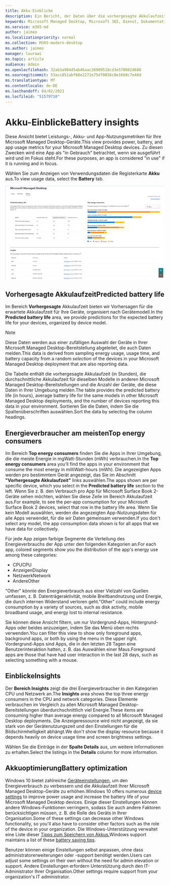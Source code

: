 ```yaml
---
title: Akku-Einblicke
description: Ein Bericht, der Daten über die vorhergesagte Akkulaufzeit und die besten Stromverbraucher enthält
keywords: Microsoft Managed Desktop, Microsoft 365, Dienst, Dokumentation
ms.service: m365-md
author: jaimeo
ms.localizationpriority: normal
ms.collection: M365-modern-desktop
ms.author: jaimeo
manager: laurawi
ms.topic: article
audience: Admin
ms.openlocfilehash: 32ab3a984d5ab46aac26989518cd3e570082d688
ms.sourcegitcommit: 53acc851abf68e2272e75df0856c0e16b0c7e48d
ms.translationtype: MT
ms.contentlocale: de-DE
ms.lasthandoff: 04/02/2021
ms.locfileid: "51579710"
---
```

# <a name="battery-insights"></a><span data-ttu-id="24198-104">Akku-Einblicke</span><span class="sxs-lookup"><span data-stu-id="24198-104">Battery insights</span></span>
<span data-ttu-id="24198-105">Diese Ansicht bietet Leistungs-, Akku- und App-Nutzungsmetriken für Ihre Microsoft Managed Desktop-Geräte.</span><span class="sxs-lookup"><span data-stu-id="24198-105">This view provides power, battery, and app usage metrics for your Microsoft Managed Desktop devices.</span></span> <span data-ttu-id="24198-106">Zu diesen Zwecken wird eine App als "in Gebrauch" betrachtet, wenn sie ausgeführt wird und im Fokus steht.</span><span class="sxs-lookup"><span data-stu-id="24198-106">For these purposes, an app is considered "in use" if it is running and in focus.</span></span>

<span data-ttu-id="24198-107">Wählen Sie zum Anzeigen von Verwendungsdaten die Registerkarte **Akku** aus.</span><span class="sxs-lookup"><span data-stu-id="24198-107">To view usage data, select the **Battery** tab.</span></span>

![Akkubereich: Vorhergesagte Akkulaufzeit pro Gerätemodell oben links, Energieverbraucher (per App) oben rechts, Einblicke tabelle unten.](../../media/insights_battery.png)

## <a name="predicted-battery-life"></a><span data-ttu-id="24198-110">Vorhergesagte Akkulaufzeit</span><span class="sxs-lookup"><span data-stu-id="24198-110">Predicted battery life</span></span>

<span data-ttu-id="24198-111">Im Bereich **Vorhergesagte** Akkulaufzeit bieten wir Vorhersagen für die erwartete Akkulaufzeit für Ihre Geräte, organisiert nach Gerätemodell.</span><span class="sxs-lookup"><span data-stu-id="24198-111">In the **Predicted battery life** area, we provide predictions for the expected battery life for your devices, organized by device model.</span></span>

> [!NOTE]
> <span data-ttu-id="24198-112">Diese Daten werden aus einer zufälligen Auswahl der Geräte <em></em> in Ihrer Microsoft Managed Desktop-Bereitstellung abgeleitet, die auch Daten melden.</span><span class="sxs-lookup"><span data-stu-id="24198-112">This data is derived from sampling energy usage, usage time, and battery capacity from a random <em>selection</em> of the devices in your Microsoft Managed Desktop deployment that are also reporting data.</span></span>

<span data-ttu-id="24198-113">Die Tabelle enthält die vorhergesagte Akkulaufzeit (in Stunden), die durchschnittliche Akkulaufzeit für dieselben Modelle in anderen Microsoft Managed Desktop-Bereitstellungen und die Anzahl der Geräte, die diese Daten in Ihrer Umgebung melden.</span><span class="sxs-lookup"><span data-stu-id="24198-113">The table provides the predicted battery life (in hours), average battery life for the same models in other Microsoft Managed Desktop deployments, and the number of devices reporting this data in your environment.</span></span> <span data-ttu-id="24198-114">Sortieren Sie die Daten, indem Sie die Spaltenüberschriften auswählen.</span><span class="sxs-lookup"><span data-stu-id="24198-114">Sort the data by selecting the column headings.</span></span>



## <a name="top-energy-consumers"></a><span data-ttu-id="24198-115">Energieverbraucher am meisten</span><span class="sxs-lookup"><span data-stu-id="24198-115">Top energy consumers</span></span>

<span data-ttu-id="24198-116">Im Bereich **Top energy consumers** finden Sie die Apps in Ihrer Umgebung, die die meiste Energie in mgWatt-Stunden (mWh) verbrauchen.</span><span class="sxs-lookup"><span data-stu-id="24198-116">In the **Top energy consumers** area you’ll find the apps in your environment that consume the most energy in milliWatt-hours (mWh).</span></span> <span data-ttu-id="24198-117">Die angezeigten Apps werden pro bestimmtem Gerät angezeigt, das Sie im Abschnitt **"Vorhergesagte Akkulaufzeit"** links auswählen.</span><span class="sxs-lookup"><span data-stu-id="24198-117">The apps shown are per specific device, which you select in the **Predicted battery life** section to the left.</span></span> <span data-ttu-id="24198-118">Wenn Sie z. B. den Verbrauch pro App für Microsoft Surface Book 2-Geräte sehen möchten, wählen Sie diese Zeile im Bereich Akkulaufzeit aus.</span><span class="sxs-lookup"><span data-stu-id="24198-118">For example, to see the per-app consumption for your Microsoft Surface Book 2 devices, select that row in the battery life area.</span></span> <span data-ttu-id="24198-119">Wenn Sie kein Modell auswählen, werden die angezeigten App-Nutzungsdaten für alle Apps verwendet, für die wir Daten gemeinsam verwenden.</span><span class="sxs-lookup"><span data-stu-id="24198-119">If you don't select any model, the app consumption data shown is for all apps that we have data for collectively.</span></span>

 <span data-ttu-id="24198-120">Für jede App zeigen farbige Segmente die Verteilung des Energieverbrauchs der App unter den folgenden Kategorien an:</span><span class="sxs-lookup"><span data-stu-id="24198-120">For each app, colored segments show you the distribution of the app's energy use among these categories:</span></span>

- <span data-ttu-id="24198-121">CPU</span><span class="sxs-lookup"><span data-stu-id="24198-121">CPU</span></span>
- <span data-ttu-id="24198-122">Anzeigen</span><span class="sxs-lookup"><span data-stu-id="24198-122">Display</span></span>
- <span data-ttu-id="24198-123">Netzwerk</span><span class="sxs-lookup"><span data-stu-id="24198-123">Network</span></span>
- <span data-ttu-id="24198-124">Andere</span><span class="sxs-lookup"><span data-stu-id="24198-124">Other</span></span>

<span data-ttu-id="24198-125">"Other" könnte den Energieverbrauch aus einer Vielzahl von Quellen umfassen, z. B. Datenträgeraktivität, mobile Breitbandnutzung und Energie, die durch internen Widerstand verloren geht.</span><span class="sxs-lookup"><span data-stu-id="24198-125">"Other" could include energy consumption by a variety of sources, such as disk activity, mobile broadband usage, and energy lost to internal resistance.</span></span> 

<span data-ttu-id="24198-126">Sie können diese Ansicht filtern, um nur Vordergrund-Apps, Hintergrund-Apps oder beides anzuzeigen, indem Sie das Menü oben rechts verwenden.</span><span class="sxs-lookup"><span data-stu-id="24198-126">You can filter this view to show only foreground apps, background apps, or both by using the menu in the upper right.</span></span> <span data-ttu-id="24198-127">Vordergrund-Apps sind Apps, die in den letzten 28 Tagen eine Benutzerinteraktion hatten, z. B. das Auswählen einer Maus.</span><span class="sxs-lookup"><span data-stu-id="24198-127">Foreground apps are those that have had user interaction in the last 28 days, such as selecting something with a mouse.</span></span>

## <a name="insights"></a><span data-ttu-id="24198-128">Einblicke</span><span class="sxs-lookup"><span data-stu-id="24198-128">Insights</span></span>

<span data-ttu-id="24198-129">Der **Bereich Insights** zeigt die drei Energieverbraucher in den Kategorien CPU und Netzwerk an.</span><span class="sxs-lookup"><span data-stu-id="24198-129">The **Insights** area shows the top three energy consumers in the CPU and network categories.</span></span> <span data-ttu-id="24198-130">Diese Elemente verbrauchen im Vergleich zu allen Microsoft Managed Desktop-Bereitstellungen überdurchschnittlich viel Energie.</span><span class="sxs-lookup"><span data-stu-id="24198-130">These items are consuming higher than average energy compared to all Microsoft Managed Desktop deployments.</span></span> <span data-ttu-id="24198-131">Die Anzeigeressource wird nicht angezeigt, da sie stark von der Gerätenutzungszeit und den Einstellungen für die Bildschirmhelligkeit abhängt.</span><span class="sxs-lookup"><span data-stu-id="24198-131">We don't show the display resource because it depends heavily on device usage time and screen brightness settings.</span></span> 

<span data-ttu-id="24198-132">Wählen Sie die Einträge in der **Spalte Details** aus, um weitere Informationen zu erhalten.</span><span class="sxs-lookup"><span data-stu-id="24198-132">Select the listings in the **Details** column for more information.</span></span>

## <a name="battery-optimization"></a><span data-ttu-id="24198-133">Akkuoptimierung</span><span class="sxs-lookup"><span data-stu-id="24198-133">Battery optimization</span></span>

<span data-ttu-id="24198-134">Windows 10 bietet zahlreiche [Geräteeinstellungen,](https://support.microsoft.com/help/20443/windows-10-battery-saving-tips) um den Energieverbrauch zu verbessern und die Akkulaufzeit Ihrer Microsoft Managed Desktop-Geräte zu erhöhen.</span><span class="sxs-lookup"><span data-stu-id="24198-134">Windows 10 offers numerous [device settings](https://support.microsoft.com/help/20443/windows-10-battery-saving-tips) to improve power usage and increase the battery life of your Microsoft Managed Desktop devices.</span></span> <span data-ttu-id="24198-135">Einige dieser Einstellungen können andere Windows-Funktionen verringern, sodass Sie auch andere Faktoren berücksichtigen müssen, z. B. die Rolle des Geräts in Ihrer Organisation.</span><span class="sxs-lookup"><span data-stu-id="24198-135">Some of these settings can decrease other Windows functionality, so you'll also have to consider other factors such as the role of the device in your organization.</span></span> <span data-ttu-id="24198-136">Die Windows-Unterstützung verwaltet eine Liste dieser [Tipps zum Speichern von Akkus.](https://support.microsoft.com/help/20443/windows-10-battery-saving-tips)</span><span class="sxs-lookup"><span data-stu-id="24198-136">Windows support maintains a list of these [battery saving tips](https://support.microsoft.com/help/20443/windows-10-battery-saving-tips).</span></span>

<span data-ttu-id="24198-137">Benutzer können einige Einstellungen selbst anpassen, ohne dass administratorerweiterungen oder -support benötigt werden.</span><span class="sxs-lookup"><span data-stu-id="24198-137">Users can adjust some settings on their own without the need for admin elevation or support.</span></span> <span data-ttu-id="24198-138">Andere Einstellungen erfordern Unterstützung durch den IT-Administrator Ihrer Organisation.</span><span class="sxs-lookup"><span data-stu-id="24198-138">Other settings require support from your organization's IT administrator.</span></span>
